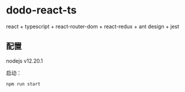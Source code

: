 # dodo-react-ts

react + typescript + react-router-dom + react-redux + ant design + jest 

## 配置

nodejs v12.20.1

启动： 
```
npm run start 
```



 
